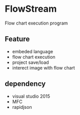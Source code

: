 # FlowStream
Flow chart execution program

## Feature
* embeded language
* flow chart execution
* project save/load
* interect image with flow chart 

## dependency
* visual studio 2015
* MFC
* rapidjson
